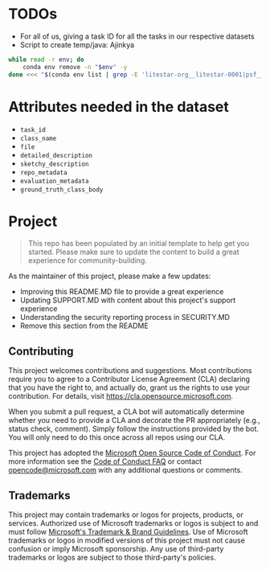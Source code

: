# TODOs
* For all of us, giving a task ID for all the tasks in our respective datasets
* Script to create temp/java: Ajinkya

```bash
while read -r env; do
    conda env remove -n "$env" -y
done <<< "$(conda env list | grep -E 'litestar-org__litestar-0001|psf__requests-6028|pvlib__pvlib-python-1854|pydata__xarray-7444|pydicom__pydicom-1720|pylint-dev__astroid-2309|pylint-dev__pylint-4858|pylint-dev__pylint-8929|pytest-dev__pytest-10624|pyvista__pyvista-4853|scikit-learn__scikit-learn-26644' | awk '{print $1}')"

```

# Attributes needed in the dataset
* `task_id`
* `class_name`
* `file`
* `detailed_description`
* `sketchy_description`
* `repo_metadata`
* `evaluation_metadata`
* `ground_truth_class_body`
# Project

> This repo has been populated by an initial template to help get you started. Please
> make sure to update the content to build a great experience for community-building.

As the maintainer of this project, please make a few updates:

- Improving this README.MD file to provide a great experience
- Updating SUPPORT.MD with content about this project's support experience
- Understanding the security reporting process in SECURITY.MD
- Remove this section from the README

## Contributing

This project welcomes contributions and suggestions.  Most contributions require you to agree to a
Contributor License Agreement (CLA) declaring that you have the right to, and actually do, grant us
the rights to use your contribution. For details, visit https://cla.opensource.microsoft.com.

When you submit a pull request, a CLA bot will automatically determine whether you need to provide
a CLA and decorate the PR appropriately (e.g., status check, comment). Simply follow the instructions
provided by the bot. You will only need to do this once across all repos using our CLA.

This project has adopted the [Microsoft Open Source Code of Conduct](https://opensource.microsoft.com/codeofconduct/).
For more information see the [Code of Conduct FAQ](https://opensource.microsoft.com/codeofconduct/faq/) or
contact [opencode@microsoft.com](mailto:opencode@microsoft.com) with any additional questions or comments.

## Trademarks

This project may contain trademarks or logos for projects, products, or services. Authorized use of Microsoft 
trademarks or logos is subject to and must follow 
[Microsoft's Trademark & Brand Guidelines](https://www.microsoft.com/en-us/legal/intellectualproperty/trademarks/usage/general).
Use of Microsoft trademarks or logos in modified versions of this project must not cause confusion or imply Microsoft sponsorship.
Any use of third-party trademarks or logos are subject to those third-party's policies.
